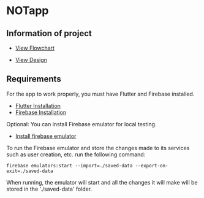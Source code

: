 # NOTapp

## Information of project

- [View Flowchart](https://www.figma.com/file/t6p774xkDPjlJoDc0LvuFC/Real-State-Web-Flowchart-(Community)?node-id=0%3A1)

- [View Design](https://www.figma.com/file/IZx1bSM6bRVJTTtEaZtqcY/AppNotasGrupo7?node-id=0%3A1)

## Requirements

For the app to work properly, you must have Flutter and Firebase installed.

- [Flutter Installation](https://docs.flutter.dev/get-started/install)
- [Firebase Installation](https://firebase.google.com/docs/flutter/setup?platform=ios)

Optional:
You can install Firebase emulator for local testing.

- [Install firebase emulator](https://firebase.google.com/docs/emulator-suite/install_and_configure#install_the_local_emulator_suite)

To run the Firebase emulator and store the changes made to its services such as user creation, etc. run the following command:

``
firebase emulators:start --import=./saved-data --export-on-exit=./saved-data
``

When running, the emulator will start and all the changes it will make will be stored in the './saved-data' folder.
